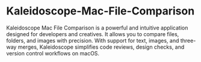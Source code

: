 # Kaleidoscope-Mac-File-Comparison
Kaleidoscope Mac File Comparison is a powerful and intuitive application designed for developers and creatives. It allows you to compare files, folders, and images with precision. With support for text, images, and three-way merges, Kaleidoscope simplifies code reviews, design checks, and version control workflows on macOS.
